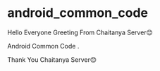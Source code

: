 # android_common_code

Hello Everyone Greeting From Chaitanya Server😊

Android Common Code .

Thank You Chaitanya Server😊
